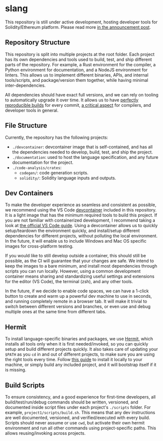 # slang

<!--
cSpell:ignore codegen
cSpell:ignore devcontainer
cSpell:ignore mkdocs
-->

This repository is still under active development, hosting developer tools for Solidity/Ethereum platform. Please read more [in the announcement post](https://medium.com/nomic-foundation-blog/slang-rethnet-2ad465fd7880).

## Repository Structure

This repository is split into multiple projects at the root folder. Each project has its own dependencies and tools used to build, test, and ship different parts of the repository. For example, a Rust environment for the compiler, a Python environment for documentation, and a NodeJS environment for linters. This allows us to implement different binaries, APIs, and internal tools/scripts, and package/version them together, while having minimal inter-dependencies.

All dependencies should have exact full versions, and we can rely on tooling to automatically upgrade it over time. It allows us to have [perfectly reproducible builds](https://reproducible-builds.org/) for every commit, [a critical aspect](https://github.com/dotnet/designs/blob/40794be63ecd8b35e9596412050a84dedd575b99/accepted/2020/reproducible-builds.md) for compilers, and developer tools in general.

## File Structure

Currently, the repository has the following projects:

- `./devcontainer`: devcontainer image that is self-contained, and has all the dependencies needed to develop, build, test, and ship the project.
- `./documentation`: used to host the language specification, and any future documentation for the project.
- `./code-analysis/crates`:
  - `codegen/`: code generation scripts.
  - `solidity/`: Solidity language inputs and outputs.

## Dev Containers

To make the developer experience as seamless and consistent as possible, we recommend using the VS Code [devcontainer](./.devcontainer) included in this repository. It is a light image that has the minimum required tools to build this project. If you are not familiar with containerized development, I recommend taking a look at [the official VS Code guide](https://code.visualstudio.com/docs/remote/containers). Using a devcontainer allows us to quickly setup/teardown the environment quickly, and install/setup different dependencies for different projects, without polluting the local environment. In the future, it will enable us to include Windows and Mac OS specific images for cross-platform testing.

If you would like to still develop outside a container, this should still be possible, as the CI will guarantee that your changes are safe. We intend to keep the images to a bare minimum, and install most dependencies through scripts you can run locally. However, using a common development container means sharing and standardizing useful settings and extensions for the editor (VS Code), the terminal (zsh), and any other tools.

In the future, if we decide to enable code spaces, we can have a 1-click button to create and warm up a powerful dev machine to use in seconds, and running completely remote in a browser tab. It will make it trivial to switch between different versions and branches, or even use and debug multiple ones at the same time from different tabs.

## Hermit

To install language-specific binaries and packages, we use [Hermit](https://cashapp.github.io/hermit/), which installs all tools only when it is first needed/invoked, so you can quickly setup and build different projects quickly. It also takes care of updating your `$PATH` as you `cd` in and out of different projects, to make sure you are using the right tools every time. Follow [this guide](https://cashapp.github.io/hermit/usage/get-started/) to install it locally to your machine, or simply build any included project, and it will bootstrap itself if it is missing.

## Build Scripts

To ensure consistency, and a good experience for first-time developers, all build/test/run/debug commands should be written, versioned, and documented inside script files under each project's `./scripts` folder. For example, `project1/scripts/build.sh`. This means that any dev instructions are well documented, versioned, and verified/executed with every build. Scripts should never assume or use `cwd`, but activate their own hermit environment and run all other commands using project-specific paths. This allows reusing/invoking across projects.
